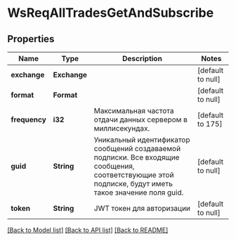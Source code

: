 # WsReqAllTradesGetAndSubscribe

## Properties
Name | Type | Description | Notes
------------ | ------------- | ------------- | -------------
**exchange** | **Exchange** |  | [default to null]
**format** | **Format** |  | [default to null]
**frequency** | **i32** | Максимальная частота отдачи данных сервером в миллисекундах. | [default to 175]
**guid** | **String** | Уникальный идентификатор сообщений создаваемой подписки. Все входящие сообщения, соответствующие этой подписке, будут иметь такое значение поля guid. | [default to null]
**token** | **String** | JWT токен для авторизации | [default to null]

[[Back to Model list]](../README.md#documentation-for-models) [[Back to API list]](../README.md#documentation-for-api-endpoints) [[Back to README]](../README.md)

